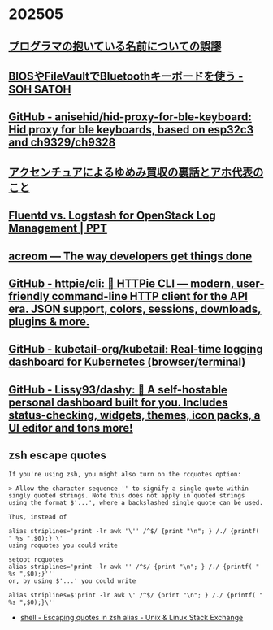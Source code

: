 # 202505

## [プログラマの抱いている名前についての誤謬](https://emptypage.jp/translations/kalzumeus/falsehoods-programmers-believe-about-names.html)

## [BIOSやFileVaultでBluetoothキーボードを使う - SOH SATOH](https://satoh.dev/blog/how-to-use-a-bluetooth-keyboard-in-bios-filevault?lang=ja)

## [GitHub - anisehid/hid-proxy-for-ble-keyboard: Hid proxy for ble keyboards, based on esp32c3 and ch9329/ch9328](https://github.com/anisehid/hid-proxy-for-ble-keyboard)

## [アクセンチュアによるゆめみ買収の裏話とアホ代表のこと](https://anond.hatelabo.jp/20250512001555)

## [Fluentd vs. Logstash for OpenStack Log Management | PPT](https://www.slideshare.net/slideshow/fluentd-vs-logstash-for-openstack-log-management/54550140)

## [acreom — The way developers get things done](https://acreom.com/)

## [GitHub - httpie/cli: 🥧 HTTPie CLI  — modern, user-friendly command-line HTTP client for the API era. JSON support, colors, sessions, downloads, plugins & more.](https://github.com/httpie/cli)

## [GitHub - kubetail-org/kubetail: Real-time logging dashboard for Kubernetes (browser/terminal)](https://github.com/kubetail-org/kubetail)

## [GitHub - Lissy93/dashy: 🚀 A self-hostable personal dashboard built for you. Includes status-checking, widgets, themes, icon packs, a UI editor and tons more!](https://github.com/Lissy93/dashy)

## zsh escape quotes
```
If you're using zsh, you might also turn on the rcquotes option:

> Allow the character sequence '' to signify a single quote within singly quoted strings. Note this does not apply in quoted strings using the format $'...', where a backslashed single quote can be used.

Thus, instead of

alias striplines='print -lr awk '\'' /^$/ {print "\n"; } /./ {printf( " %s ",$0);}'\'
using rcquotes you could write

setopt rcquotes
alias striplines='print -lr awk '' /^$/ {print "\n"; } /./ {printf( " %s ",$0);}'''
or, by using $'...' you could write

alias striplines=$'print -lr awk \' /^$/ {print "\n"; } /./ {printf( " %s ",$0);}\''
```
- [shell - Escaping quotes in zsh alias - Unix & Linux Stack Exchange](https://unix.stackexchange.com/questions/7951/escaping-quotes-in-zsh-alias)
